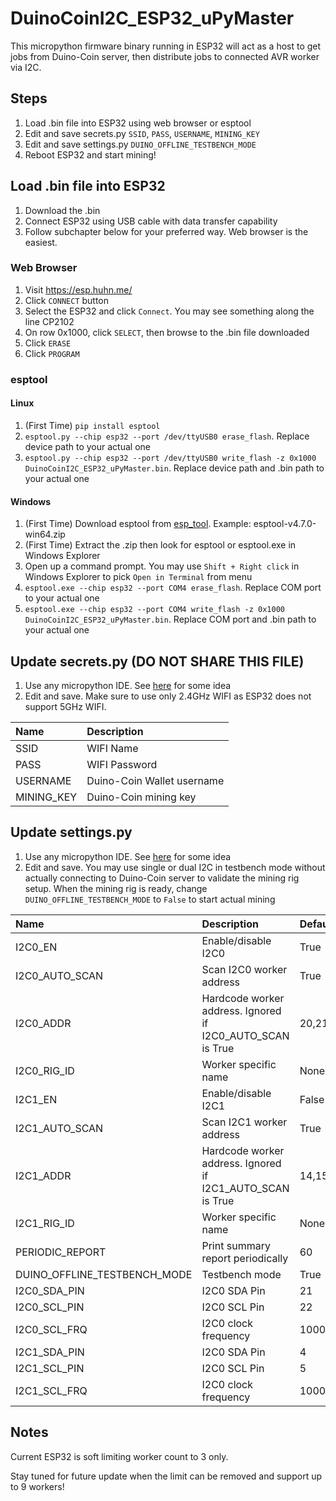 # DuinoCoinI2C_ESP32_uPyMaster
This micropython firmware binary running in ESP32 will act as a host to get jobs from Duino-Coin server, then distribute jobs to connected AVR worker via I2C.

## Steps

1. Load .bin file into ESP32 using web browser or esptool
2. Edit and save secrets.py `SSID`, `PASS`, `USERNAME`, `MINING_KEY`
3. Edit and save settings.py `DUINO_OFFLINE_TESTBENCH_MODE`
4. Reboot ESP32 and start mining!

## Load .bin file into ESP32
1. Download the .bin
2. Connect ESP32 using USB cable with data transfer capability
3. Follow subchapter below for your preferred way. Web browser is the easiest.
   
### Web Browser
1. Visit https://esp.huhn.me/
2. Click `CONNECT` button
3. Select the ESP32 and click `Connect`. You may see something along the line CP2102
4. On row 0x1000, click `SELECT`, then browse to the .bin file downloaded
5. Click `ERASE`
6. Click `PROGRAM`

### esptool
#### Linux
1. (First Time) `pip install esptool`
2. `esptool.py --chip esp32 --port /dev/ttyUSB0 erase_flash`. Replace device path to your actual one
3. `esptool.py --chip esp32 --port /dev/ttyUSB0 write_flash -z 0x1000 DuinoCoinI2C_ESP32_uPyMaster.bin`. Replace device path and .bin path to your actual one

#### Windows
1. (First Time) Download esptool from [esp_tool](https://github.com/espressif/esptool/releases). Example: esptool-v4.7.0-win64.zip
2. (First Time) Extract the .zip then look for esptool or esptool.exe in Windows Explorer
3. Open up a command prompt. You may use `Shift + Right click` in Windows Explorer to pick `Open in Terminal` from menu
4. `esptool.exe --chip esp32 --port COM4 erase_flash`. Replace COM port to your actual one
5. `esptool.exe --chip esp32 --port COM4 write_flash -z 0x1000 DuinoCoinI2C_ESP32_uPyMaster.bin`. Replace COM port and .bin path to your actual one

## Update secrets.py (DO NOT SHARE THIS FILE)
1. Use any micropython IDE. See [here](https://randomnerdtutorials.com/micropython-ides-esp32-esp8266/) for some idea
2. Edit and save. Make sure to use only 2.4GHz WIFI as ESP32 does not support 5GHz WIFI.
   
|Name|Description|
|:-|:-|
|SSID|WIFI Name|
|PASS|WIFI Password|
|USERNAME|Duino-Coin Wallet username|
|MINING_KEY|Duino-Coin mining key|

## Update settings.py
1. Use any micropython IDE. See [here](https://randomnerdtutorials.com/micropython-ides-esp32-esp8266/) for some idea
2. Edit and save. You may use single or dual I2C in testbench mode without actually connecting to Duino-Coin server to validate the mining rig setup.
When the mining rig is ready, change `DUINO_OFFLINE_TESTBENCH_MODE` to `False` to start actual mining

|Name|Description|Default|
|:-|:-|:-|
|I2C0_EN|Enable/disable I2C0|True|
|I2C0_AUTO_SCAN|Scan I2C0 worker address|True|
|I2C0_ADDR|Hardcode worker address. Ignored if I2C0_AUTO_SCAN is True|20,21|
|I2C0_RIG_ID|Worker specific name|None|
|I2C1_EN|Enable/disable I2C1|False|
|I2C1_AUTO_SCAN|Scan I2C1 worker address|True|
|I2C1_ADDR|Hardcode worker address. Ignored if I2C1_AUTO_SCAN is True|14,15|
|I2C1_RIG_ID|Worker specific name|None|
|PERIODIC_REPORT|Print summary report periodically|60|
|DUINO_OFFLINE_TESTBENCH_MODE|Testbench mode|True|
|I2C0_SDA_PIN|I2C0 SDA Pin|21|
|I2C0_SCL_PIN|I2C0 SCL Pin|22|
|I2C0_SCL_FRQ|I2C0 clock frequency|100000|
|I2C1_SDA_PIN|I2C0 SDA Pin|4|
|I2C1_SCL_PIN|I2C0 SCL Pin|5|
|I2C1_SCL_FRQ|I2C0 clock frequency|100000|

## Notes
Current ESP32 is soft limiting worker count to 3 only.

Stay tuned for future update when the limit can be removed and support up to 9 workers!
